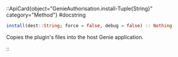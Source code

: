 

::ApiCard{object="GenieAuthorisation.install-Tuple{String}" category="Method"}
#docstring


```julia
install(dest::String; force = false, debug = false) :: Nothing
```

Copies the plugin's files into the host Genie application.

::
